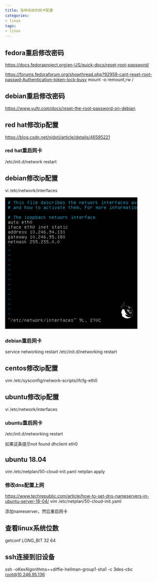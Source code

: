 ```yaml
---
title: 各种系统的网卡配置
categories:
- linux
tags:
- linux
---
```


## fedora重启修改密码
https://docs.fedoraproject.org/en-US/quick-docs/reset-root-password/

https://forums.fedoraforum.org/showthread.php?92959-cant-reset-root-passwd-Authentication-token-lock-busy
mount -o remount,rw /

## debian重启修改密码
https://www.vultr.com/docs/reset-the-root-password-on-debian
## red hat修改ip配置
https://blog.csdn.net/njdxtj/article/details/46595221
### red hat重启网卡
/etc/init.d/network restart

## debian修改ip配置
vi /etc/network/interfaces

![network](https://raw.githubusercontent.com/Whale3070/Whale3070.github.io/master/images/12-31-09/network.PNG)

### debian重启网卡
service networking restart 
/etc/init.d/networking restart
## centos修改ip配置
vim /etc/sysconfig/network-scripts/ifcfg-eth0
## ubuntu修改ip配置
vi /etc/network/interfaces
### ubuntu重启网卡
/etc/init.d/networking restart

如果这条提示not found
dhclient eth0

## ubuntu 18.04
vim /etc/netplan/50-cloud-init.yaml
netplan apply

### 修改dns配置上网
https://www.techrepublic.com/article/how-to-set-dns-nameservers-in-ubuntu-server-18-04/
vim /etc/netplan/50-cloud-init.yaml

添加nameserver，然后重启网卡

## 查看linux系统位数
getconf LONG_BIT
32
64

## ssh连接到旧设备
ssh -oKexAlgorithms=+diffie-hellman-group1-sha1 -c 3des-cbc root@10.246.95.136
